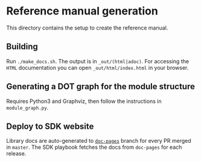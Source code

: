 Reference manual generation
===========================

This directory contains the setup to create the reference manual.

## Building

Run `./make_docs.sh`. The output is in `_out/(html|adoc)`. For accessing the `HTML` documentation you can open `_out/html/index.html` in your browser.

## Generating a DOT graph for the module structure

Requires Python3 and Graphviz, then follow the instructions in `module_graph.py`.

## Deploy to SDK website

Library docs are auto-generated to [`doc-pages`](https://github.com/dfinity/motoko-base/tree/doc-pages) branch for every PR merged in `master`.
The SDK playbook fetches the docs from `doc-pages` for each release.
